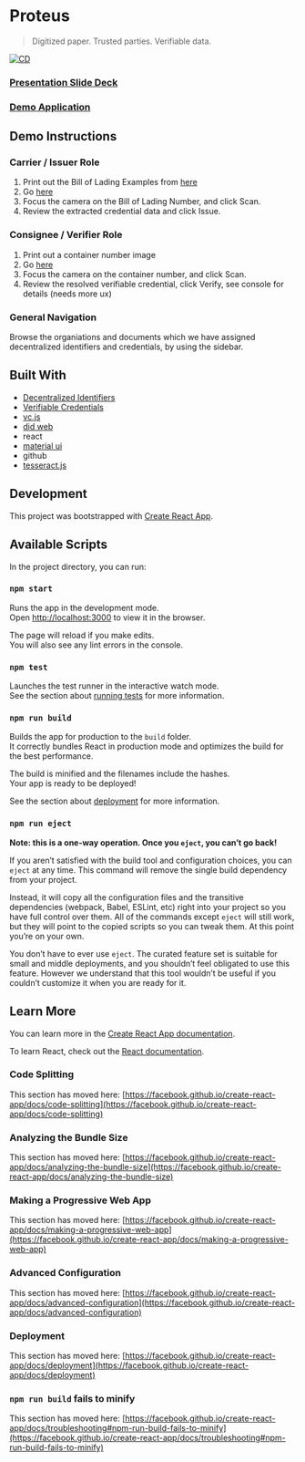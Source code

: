 # Proteus

> Digitized paper. Trusted parties. Verifiable data.

[![CD](https://github.com/transmute-industries/iata-one-record-hackathon-2021/actions/workflows/cd.yml/badge.svg)](https://github.com/transmute-industries/iata-one-record-hackathon-2021/actions/workflows/cd.yml)

### [Presentation Slide Deck](https://docs.google.com/presentation/d/1zZP-9OvD8Ew72_nTGl3abLCH6_Ra0DUd_g8e8J74XOw/view)

### [Demo Application](https://iata-one-record-2021.transmute.industries/)

## Demo Instructions

### Carrier / Issuer Role

1. Print out the Bill of Lading Examples from [here](./public/sanitized-bols)
2. Go [here](https://iata-one-record-2021.transmute.industries/issue)
3. Focus the camera on the Bill of Lading Number, and click Scan.
4. Review the extracted credential data and click Issue.

### Consignee / Verifier Role

1. Print out a container number image
2. Go [here](https://iata-one-record-2021.transmute.industries/verify)
3. Focus the camera on the container number, and click Scan.
4. Review the resolved verifiable credential, click Verify, see console for details (needs more ux)

### General Navigation

Browse the organiations and documents which we have assigned decentralized identifiers and credentials, by using the sidebar.

## Built With

- [Decentralized Identifiers](https://github.com/w3c/did-core)
- [Verifiable Credentials](https://github.com/w3c/vc-data-model/)
- [vc.js](https://github.com/transmute-industries/verifiable-data)
- [did web](https://github.com/w3c-ccg/did-method-web)
- react
- [material ui](https://material-ui.com/)
- github
- [tesseract.js](https://tesseract.projectnaptha.com/)

## Development

This project was bootstrapped with [Create React App](https://github.com/facebook/create-react-app).

## Available Scripts

In the project directory, you can run:

### `npm start`

Runs the app in the development mode.\
Open [http://localhost:3000](http://localhost:3000) to view it in the browser.

The page will reload if you make edits.\
You will also see any lint errors in the console.

### `npm test`

Launches the test runner in the interactive watch mode.\
See the section about [running tests](https://facebook.github.io/create-react-app/docs/running-tests) for more information.

### `npm run build`

Builds the app for production to the `build` folder.\
It correctly bundles React in production mode and optimizes the build for the best performance.

The build is minified and the filenames include the hashes.\
Your app is ready to be deployed!

See the section about [deployment](https://facebook.github.io/create-react-app/docs/deployment) for more information.

### `npm run eject`

**Note: this is a one-way operation. Once you `eject`, you can’t go back!**

If you aren’t satisfied with the build tool and configuration choices, you can `eject` at any time. This command will remove the single build dependency from your project.

Instead, it will copy all the configuration files and the transitive dependencies (webpack, Babel, ESLint, etc) right into your project so you have full control over them. All of the commands except `eject` will still work, but they will point to the copied scripts so you can tweak them. At this point you’re on your own.

You don’t have to ever use `eject`. The curated feature set is suitable for small and middle deployments, and you shouldn’t feel obligated to use this feature. However we understand that this tool wouldn’t be useful if you couldn’t customize it when you are ready for it.

## Learn More

You can learn more in the [Create React App documentation](https://facebook.github.io/create-react-app/docs/getting-started).

To learn React, check out the [React documentation](https://reactjs.org/).

### Code Splitting

This section has moved here: [https://facebook.github.io/create-react-app/docs/code-splitting](https://facebook.github.io/create-react-app/docs/code-splitting)

### Analyzing the Bundle Size

This section has moved here: [https://facebook.github.io/create-react-app/docs/analyzing-the-bundle-size](https://facebook.github.io/create-react-app/docs/analyzing-the-bundle-size)

### Making a Progressive Web App

This section has moved here: [https://facebook.github.io/create-react-app/docs/making-a-progressive-web-app](https://facebook.github.io/create-react-app/docs/making-a-progressive-web-app)

### Advanced Configuration

This section has moved here: [https://facebook.github.io/create-react-app/docs/advanced-configuration](https://facebook.github.io/create-react-app/docs/advanced-configuration)

### Deployment

This section has moved here: [https://facebook.github.io/create-react-app/docs/deployment](https://facebook.github.io/create-react-app/docs/deployment)

### `npm run build` fails to minify

This section has moved here: [https://facebook.github.io/create-react-app/docs/troubleshooting#npm-run-build-fails-to-minify](https://facebook.github.io/create-react-app/docs/troubleshooting#npm-run-build-fails-to-minify)
